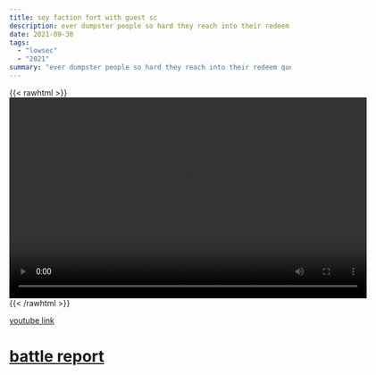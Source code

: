 ```yaml
---
title: soy faction fort with guest sc
description: ever dumpster people so hard they reach into their redeem queue for doctrines
date: 2021-09-30
tags:
  - "lowsec"
  - "2021"
summary: "ever dumpster people so hard they reach into their redeem queue for doctrines, also rip fort"
---
```


{{< rawhtml >}}<video width="640" height="360" controls>
<source src="" type="video/mp4">
Your browser does not support the video tag.</video>{{< /rawhtml >}}

[youtube link](https://www.youtube.com/watch?v=ingVZeK2HsA)

# [battle report](https://br.evetools.org/related/30002718/202109301700)
